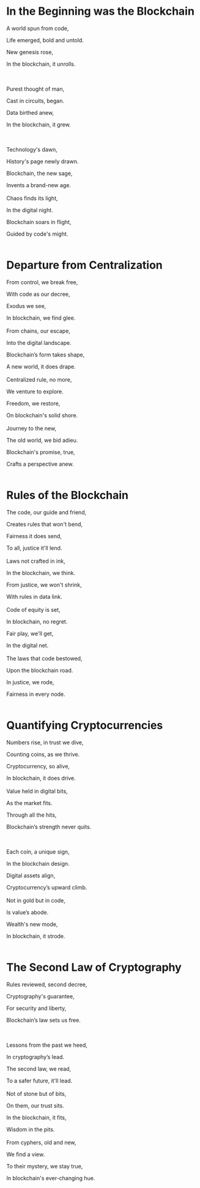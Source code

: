 # In the Beginning was the Blockchain

A world spun from code,

Life emerged, bold and untold.

New genesis rose,

In the blockchain, it unrolls.

<br />
<br />
Purest thought of man,

Cast in circuits, began.

Data birthed anew,

In the blockchain, it grew.

<br />
<br />
Technology's dawn,

History's page newly drawn.

Blockchain, the new sage,

Invents a brand-new age.
<br />
<br />
Chaos finds its light,

In the digital night.

Blockchain soars in flight,

Guided by code's might.
<br />
<br />
# Departure from Centralization

From control, we break free,

With code as our decree,

Exodus we see,

In blockchain, we find glee.
<br />
<br />
From chains, our escape,

Into the digital landscape.

Blockchain’s form takes shape,

A new world, it does drape.
<br />
<br />
Centralized rule, no more,

We venture to explore.

Freedom, we restore,

On blockchain's solid shore.
<br />
<br />
Journey to the new,

The old world, we bid adieu.

Blockchain's promise, true,

Crafts a perspective anew.
<br />
<br />
# Rules of the Blockchain

The code, our guide and friend,

Creates rules that won't bend,

Fairness it does send,

To all, justice it'll lend.
<br />
<br />
Laws not crafted in ink,

In the blockchain, we think.

From justice, we won't shrink,

With rules in data link.
<br />
<br />
Code of equity is set,

In blockchain, no regret.

Fair play, we'll get,

In the digital net.
<br />
<br />
The laws that code bestowed,

Upon the blockchain road.

In justice, we rode,

Fairness in every node.
<br />
<br />
# Quantifying Cryptocurrencies

Numbers rise, in trust we dive,

Counting coins, as we thrive.

Cryptocurrency, so alive,

In blockchain, it does drive.
<br />
<br />
Value held in digital bits,

As the market fits.

Through all the hits,

Blockchain’s strength never quits.

<br />
<br />
Each coin, a unique sign,

In the blockchain design.

Digital assets align,

Cryptocurrency’s upward climb.
<br />
<br />
Not in gold but in code,

Is value’s abode.

Wealth's new mode,

In blockchain, it strode.
<br />
<br />
# The Second Law of Cryptography

Rules reviewed, second decree,

Cryptography's guarantee,

For security and liberty,

Blockchain’s law sets us free.

<br />
<br />
Lessons from the past we heed,

In cryptography’s lead.

The second law, we read,

To a safer future, it'll lead.
<br />
<br />
Not of stone but of bits,

On them, our trust sits.

In the blockchain, it fits,

Wisdom in the pits.
<br />
<br />
From cyphers, old and new,

We find a view.

To their mystery, we stay true,

In blockchain's ever-changing hue.